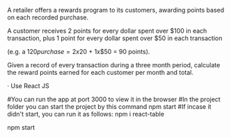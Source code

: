 A retailer offers a rewards program to its customers, awarding points based on each recorded purchase.

A customer receives 2 points for every dollar spent over $100 in each transaction, plus 1 point for every dollar spent over $50 in each transaction

(e.g. a $120 purchase = 2x$20 + 1x$50 = 90 points).

Given a record of every transaction during a three month period, calculate the reward points earned for each customer per month and total.

· Use React JS

#You can run the app at port 3000 to view it in the browser
#In the project folder you can start the project by this command
npm start 
#If incase it didn't start, you can run it as follows:
npm i react-table

npm start
